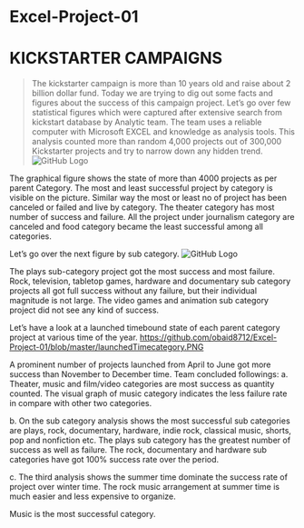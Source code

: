 # Excel-Project-01
# KICKSTARTER CAMPAIGNS

>The kickstarter campaign is more than 10 years old and raise about 2 billion dollar fund. Today we are trying to dig out some facts and figures about the success of this campaign project. Let’s go over few statistical figures which were captured after extensive search from kickstart database by Analytic team. The team uses a reliable computer with Microsoft EXCEL and knowledge as analysis tools. This analysis counted more than random 4,000 projects out of 300,000 Kickstarter projects and try to narrow down any hidden trend.
![GitHub Logo](https://github.com/obaid8712/Excel-Project-01/blob/master/category.png)

The graphical figure shows the state of more than 4000 projects as per parent Category. The most and least successful project by category is visible on the picture. Similar way the most or least no of project has been canceled or failed and live by category. The theater category has most number of success and failure. All the project under journalism category are canceled and food category became the least successful among all categories.

Let’s go over the next figure by sub category.
![GitHub Logo](https://github.com/obaid8712/Excel-Project-01/blob/master/subcategory.PNG)

The plays sub-category project got the most success and most failure. Rock, television, tabletop games, hardware and documentary sub category projects all got full success without any failure, but their individual magnitude is not large. The video games and animation sub category project did not see any kind of success.

Let’s have a look at a launched timebound state of each parent category project at various time of the year.
https://github.com/obaid8712/Excel-Project-01/blob/master/launchedTimecategory.PNG

A prominent number of projects launched from April to June got more success than November to December time. 
Team concluded followings:
a.	Theater, music and film/video categories are most success as quantity counted. The visual graph of music category indicates the less failure rate in compare with other two categories.

b.	On the sub category analysis shows the most successful sub categories are plays, rock, documentary, hardware, indie rock, classical music, shorts, pop and nonfiction etc. The plays sub category has the greatest number of success as well as failure. The rock, documentary and hardware sub categories have got 100% success rate over the period.

c.	 The third analysis shows the summer time dominate the success rate of project over winter time. The rock music arrangement at summer time is much easier and less expensive to organize.    

Music is the most successful category.
